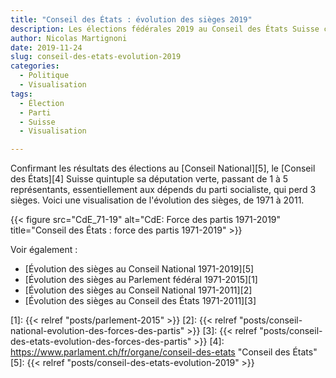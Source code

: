 ```yaml
---
title: "Conseil des États : évolution des sièges 2019"
description: Les élections fédérales 2019 au Conseil des États Suisse confirment la progression des défenseurs de l'environnement.
author: Nicolas Martignoni
date: 2019-11-24
slug: conseil-des-etats-evolution-2019
categories:
  - Politique
  - Visualisation
tags:
  - Élection
  - Parti
  - Suisse
  - Visualisation

---
```

Confirmant les résultats des élections au [Conseil National][5], le [Conseil des États][4] Suisse quintuple sa députation verte, passant de 1 à 5 représentants, essentiellement aux dépends du parti socialiste, qui perd 3 sièges. Voici une visualisation de l'évolution des sièges, de 1971 à 2011.

{{< figure src="CdE_71-19" alt="CdE: Force des partis 1971-2019" title="Conseil des États : force des partis 1971-2019" >}}

Voir également :

- [Évolution des sièges au Conseil National 1971-2019][5]
- [Évolution des sièges au Parlement fédéral 1971-2015][1]
- [Évolution des sièges au Conseil National 1971-2011][2]
- [Évolution des sièges au Conseil des États 1971-2011][3]

 [1]: {{< relref "posts/parlement-2015" >}}
 [2]: {{< relref "posts/conseil-national-evolution-des-forces-des-partis" >}}
 [3]: {{< relref "posts/conseil-des-etats-evolution-des-forces-des-partis" >}}
 [4]: https://www.parlament.ch/fr/organe/conseil-des-etats "Conseil des États"
 [5]: {{< relref "posts/conseil-des-etats-evolution-2019" >}}

<!--more-->
